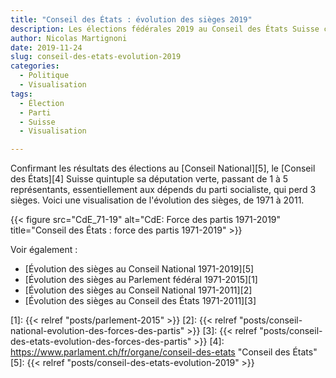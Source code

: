 ```yaml
---
title: "Conseil des États : évolution des sièges 2019"
description: Les élections fédérales 2019 au Conseil des États Suisse confirment la progression des défenseurs de l'environnement.
author: Nicolas Martignoni
date: 2019-11-24
slug: conseil-des-etats-evolution-2019
categories:
  - Politique
  - Visualisation
tags:
  - Élection
  - Parti
  - Suisse
  - Visualisation

---
```

Confirmant les résultats des élections au [Conseil National][5], le [Conseil des États][4] Suisse quintuple sa députation verte, passant de 1 à 5 représentants, essentiellement aux dépends du parti socialiste, qui perd 3 sièges. Voici une visualisation de l'évolution des sièges, de 1971 à 2011.

{{< figure src="CdE_71-19" alt="CdE: Force des partis 1971-2019" title="Conseil des États : force des partis 1971-2019" >}}

Voir également :

- [Évolution des sièges au Conseil National 1971-2019][5]
- [Évolution des sièges au Parlement fédéral 1971-2015][1]
- [Évolution des sièges au Conseil National 1971-2011][2]
- [Évolution des sièges au Conseil des États 1971-2011][3]

 [1]: {{< relref "posts/parlement-2015" >}}
 [2]: {{< relref "posts/conseil-national-evolution-des-forces-des-partis" >}}
 [3]: {{< relref "posts/conseil-des-etats-evolution-des-forces-des-partis" >}}
 [4]: https://www.parlament.ch/fr/organe/conseil-des-etats "Conseil des États"
 [5]: {{< relref "posts/conseil-des-etats-evolution-2019" >}}

<!--more-->
